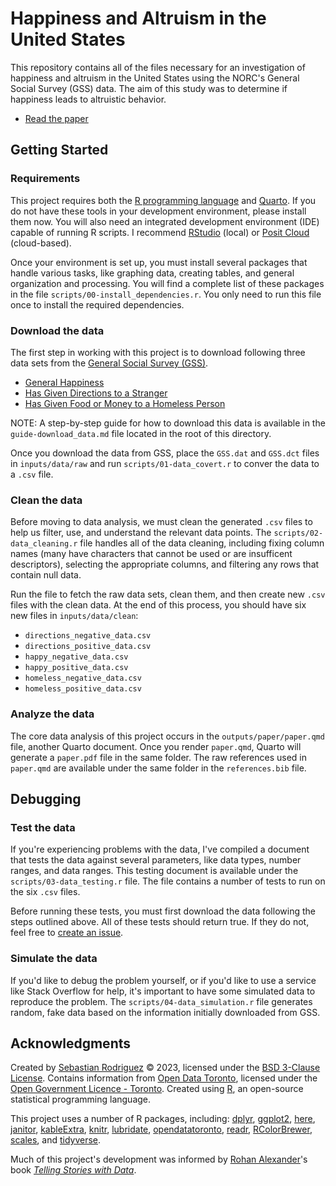 # Happiness and Altruism in the United States

This repository contains all of the files necessary for an investigation of happiness and altruism in the United States using the NORC's General Social Survey (GSS) data. The aim of this study was to determine if happiness leads to altruistic behavior. 

* [Read the paper](https://github.com/seb646/happiness-and-altruism/blob/main/outputs/paper/paper.pdf)

## Getting Started

### Requirements

This project requires both the [R programming language](https://www.r-project.org/) and [Quarto](https://quarto.org/docs/get-started/). If you do not have these tools in your development environment, please install them now. You will also need an integrated development environment (IDE) capable of running R scripts. I recommend [RStudio](https://posit.co/products/open-source/rstudio/) (local) or [Posit Cloud](https://posit.cloud/) (cloud-based).

Once your environment is set up, you must install several packages that handle various tasks, like graphing data, creating tables, and general organization and processing. You will find a complete list of these packages in the file `scripts/00-install_dependencies.r`. You only need to run this file once to install the required dependencies.

### Download the data

The first step in working with this project is to download following three data sets from the [General Social Survey (GSS)](https://gssdataexplorer.norc.org).

- [General Happiness](https://gssdataexplorer.norc.org/variables/434/vshow)
- [Has Given Directions to a Stranger](https://gssdataexplorer.norc.org/variables/2886/vshow)
- [Has Given Food or Money to a Homeless Person](https://gssdataexplorer.norc.org/variables/2878/vshow)

NOTE: A step-by-step guide for how to download this data is available in the `guide-download_data.md` file located in the root of this directory. 

Once you download the data from GSS, place the `GSS.dat` and `GSS.dct` files in `inputs/data/raw` and run `scripts/01-data_covert.r` to conver the data to a `.csv` file. 

### Clean the data

Before moving to data analysis, we must clean the generated `.csv` files to help us filter, use, and understand the relevant data points. The `scripts/02-data_cleaning.r` file handles all of the data cleaning, including fixing column names (many have characters that cannot be used or are insufficent descriptors), selecting the appropriate columns, and filtering any rows that contain null data. 

Run the file to fetch the raw data sets, clean them, and then create new `.csv` files with the clean data. At the end of this process, you should have six new files in `inputs/data/clean`:
* `directions_negative_data.csv`
* `directions_positive_data.csv`
* `happy_negative_data.csv`
* `happy_positive_data.csv`
* `homeless_negative_data.csv`
* `homeless_positive_data.csv`

### Analyze the data

The core data analysis of this project occurs in the `outputs/paper/paper.qmd` file, another Quarto document. Once you render `paper.qmd`, Quarto will generate a `paper.pdf` file in the same folder. The raw references used in `paper.qmd` are available under the same folder in the `references.bib` file.

## Debugging

### Test the data

If you're experiencing problems with the data, I've compiled a document that tests the data against several parameters, like data types, number ranges, and data ranges. This testing document is available under the `scripts/03-data_testing.r` file. The file contains a number of tests to run on the six `.csv` files. 

Before running these tests, you must first download the data following the steps outlined above. All of these tests should return true. If they do not, feel free to [create an issue](https://github.com/seb646/happiness-and-altruism/issues/new).

### Simulate the data

If you'd like to debug the problem yourself, or if you'd like to use a service like Stack Overflow for help, it's important to have some simulated data to reproduce the problem. The `scripts/04-data_simulation.r` file generates random, fake data based on the information initially downloaded from GSS.

## Acknowledgments

Created by [Sebastian Rodriguez](https://srod.ca) © 2023, licensed under the [BSD 3-Clause License](https://github.com/seb646/toronto-paramedic-responses/blob/main/LICENSE). Contains information from [Open Data Toronto](https://www.toronto.ca/city-government/data-research-maps/open-data/), licensed under the [Open Government Licence - Toronto](https://open.toronto.ca/open-data-license/). Created using [R](https://www.r-project.org/), an open-source statistical programming language.

This project uses a number of R packages, including: [dplyr](https://cran.r-project.org/web/packages/dplyr/index.html), [ggplot2](https://cran.r-project.org/web/packages/ggplot2/index.html), [here](https://cran.r-project.org/web/packages/here/index.html), [janitor](https://cran.r-project.org/web/packages/janitor/index.html), [kableExtra](https://cran.r-project.org/web/packages/kableExtra/index.html), [knitr](https://cran.r-project.org/web/packages/knitr/index.html), [lubridate](https://cran.r-project.org/web/packages/lubridate/index.html), [opendatatoronto](https://cran.r-project.org/web/packages/opendatatoronto/index.html), [readr](https://cran.r-project.org/web/packages/readr/index.html), [RColorBrewer](https://cran.r-project.org/web/packages/RColorBrewer/index.html), [scales](https://cran.r-project.org/web/packages/scales/index.html), and [tidyverse](https://cran.r-project.org/web/packages/tidyverse/index.html).

Much of this project's development was informed by [Rohan Alexander](https://rohanalexander.com/)'s book [*Telling Stories with Data*](https://tellingstorieswithdata.com/).
